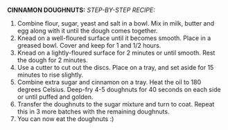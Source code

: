 **CINNAMON DOUGHNUTS:**
*STEP-BY-STEP RECIPE:*
1. Combine flour, sugar, yeast and salt in a bowl. Mix in milk, butter and egg along with it until the dough comes together.
2. Knead on a well-floured surface until it becomes smooth. Place in a greased bowl. Cover and keep for 1 and 1/2 hours.
3. Knead on a lightly-floured surface for 2 minutes or until smooth. Rest the dough for 2 minutes. 
4. Use a cutter to cut out the discs. Place on a tray, and set aside for 15 minutes to rise slightly.
5. Combine extra sugar and cinnamon on a tray. Heat the oil to 180 degrees Celsius. Deep-fry 4-5 doughnuts for 40 seconds on each side or until puffed and golden. 
6. Transfer the doughnuts to the sugar mixture and turn to coat. Repeat this in 3 more batches with the remaining doughnuts. 
7. You can now eat the doughnuts :)




